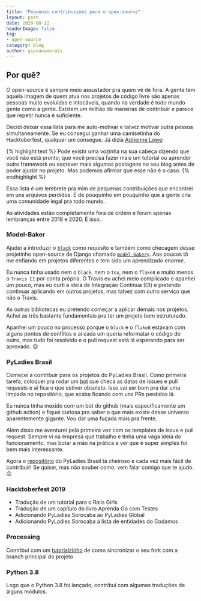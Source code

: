 ```yaml
---
title: "Pequenas contribuições para o open-source"
layout: post
date: 2020-08-12
headerImage: false
tag:
- open-source
category: blog
author: giovanamorais
---
```


## Por quê?
O open-source é sempre meio assustador pra quem vê de fora. A gente tem
aquela imagem de quem atua nos projetos de código livre são apenas pessoas muito
evoluídas e intocáveis, quando na verdade é todo mundo gente como a gente. 
Existem um milhão de maneiras de contribuir e parece que repetir nunca é suficiente. 

Decidi deixar essa lista para me auto-motivar e talvez motivar outra pessoa simultaneamente.
Se eu consegui ganhar uma camisetinha do Hacktoberfest, qualquer um consegue. Já dizia 
[Adrienne Lowe](https://github.com/adriennefriend/imposter-syndrome-disclaimer): 

{% highlight text %}
Pode existir uma vozinha na sua cabeça dizendo que você não está pronto; que você
precisa fazer mais um tutorial ou aprender outro framework ou escrever mais algumas
postagens no seu blog antes de poder ajudar no projeto. Mas podemos afirmar que esse 
não é o caso.
{% endhighlight %}

Essa lista é um lembrete pra mim de pequenas contribuições que encontrei em uns
arquivos perdidos. É de pouquinho em pouquinho
que a gente cria uma comunidade legal pra todo mundo.

As atividades estão completamente fora de ordem e foram apenas lembranças entre 2019 e 2020. É isso.

### Model-Baker
Ajudei a introduzir o [`black`](https://github.com/model-bakers/model_bakery/pull/42)
como requisito e também como checagem desse projetinho open-source de Django
chamado [`model-bakery`](https://github.com/model-bakers/model_bakery/pull/42).
Aos poucos tô me enfiando em projetos diferentes e tem sido um aprendizado
enorme.

Eu nunca tinha usado nem o `black`, nem o `tox`, nem o `flake8` e muito
menos o `Travis CI` por conta própria. O Travis eu achei meio complicado e
apanhei um pouco, mas eu curti a ideia de Integração Contínua (CI) e pretendo
continuar aplicando em outros projetos, mas talvez com outro serviço que não
o Travis.

As outras bibliotecas eu pretendo começar a aplicar demais nos projetos.
Achei as três bastante fundamentais pra ter um projeto bem estruturado.

Apanhei um pouco no processo porque o `black` e o `flake8` estavam com alguns
pontos de conflitos e aí cada um queria reformatar o código do outro, mas tudo
foi resolvido e o pull request está lá esperando para ser aprovado. :relieved:

### PyLadies Brasil
Comecei a contribuir para os projetos do PyLadies Brasil. Como primeira tarefa, 
coloquei pra rodar um [bot](https://probot.github.io/apps/stale/) que checa as datas de issues e
pull requests e aí fica o que estiver obsoleto. Isso vai ser bom pra dar uma
limpada no repositório, que acaba ficando com uns PRs perdidos lá.

Eu nunca tinha mexido com um bot do github (mais especificamente um github
action) e fiquei curiosa pra saber o que
mais existe desse universo aparentemente gigante. Vou dar uma fuçada mais pra
frente.

Além disso me aventurei pela primeira vez com os templates de issue e pull
request. Sempre vi na empresa que trabalho e tinha uma vaga ideia do
funcionamento, mas botar a mão na prática e ver que é super simples foi bem mais
interessante.

Agora o [repositório](https://github.com/pyladies-brazil/br-pyladies-pelican/) do
PyLadies Brasil tá cheiroso e cada vez mais fácil de contribuir! Se quiser, mas
não souber como, vem falar comigo que te ajudo. :wink:


### Hacktoberfest 2019
* Tradução de um tutorial para o Rails Girls
* Tradução de um capítulo do livro Aprenda Go com Testes
* Adicionando PyLadies Sorocaba ao PyLadies Global
* Adicionando PyLadies Sorocaba à lista de entidades do Codamos 


### Processing
Contribuí com um [tutorialzinho](https://github.com/villares/material-aulas/pull/38) 
de como sincronizar o seu fork com a branch principal do projeto


### Python 3.8
Logo que o Python 3.8 foi lançado, contribuí com algumas traduções de alguns módulos.

